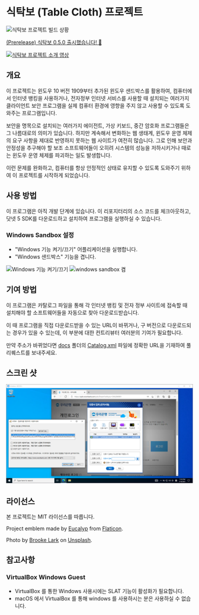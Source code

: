 # 식탁보 (Table Cloth) 프로젝트

![식탁보 프로젝트 빌드 상황](https://github.com/dotnetdev-kr/TableCloth/actions/workflows/dotnet-desktop.yml/badge.svg)

[(Prerelease) 식탁보 0.5.0 출시했습니다! 🥳](https://github.com/dotnetdev-kr/TableCloth/releases/tag/v0.5.0)

[![식탁보 프로젝트 소개 영상](http://img.youtube.com/vi/HgHQB0Wp4Go/0.jpg)](https://youtu.be/HgHQB0Wp4Go?t=0s)

## 개요

이 프로젝트는 윈도우 10 버전 1909부터 추가된 윈도우 샌드박스를 활용하여, 컴퓨터에서 인터넷 뱅킹을 사용하거나, 전자정부 인터넷 서비스를 사용할 때 설치되는 여러가지 클라이언트 보안 프로그램을 실제 컴퓨터 환경에 영향을 주지 않고 사용할 수 있도록 도와주는 프로그램입니다.

보안을 명목으로 설치되는 여러가지 에이전트, 가상 키보드, 중간 암호화 프로그램들은 그 나름대로의 의미가 있습니다. 하지만 계속해서 변화하는 웹 생태계, 윈도우 운영 체제의 요구 사항을 제대로 반영하지 못하는 웹 사이트가 여전히 많습니다. 그로 인해 보안과 안정성을 추구해야 할 보조 소프트웨어들이 오히려 시스템의 성능을 저하시키거나 때로는 윈도우 운영 체제를 파괴하는 일도 발생합니다.

이런 문제를 완화하고, 컴퓨터를 항상 안정적인 상태로 유지할 수 있도록 도와주기 위하여 이 프로젝트를 시작하게 되었습니다.

## 사용 방법

이 프로그램은 아직 개발 단계에 있습니다. 이 리포지터리의 소스 코드를 체크아웃하고, 닷넷 5 SDK를 다운로드하고 설치하여 프로그램을 실행하실 수 있습니다.

### Windows Sandbox 설정
 - "Windows 기능 켜기/끄기" 어플리케이션을 실행합니다.
 - "Windows 샌드박스" 기능을 겹니다.

![Windows 기능 켜기/끄기](https://user-images.githubusercontent.com/979297/130183566-dca3bd81-a76e-42bb-bfb3-37b7e8a7370c.png)
![windows sandbox 켬](https://user-images.githubusercontent.com/979297/130183620-1b3376c6-a887-42fe-b925-1991a7b00434.png)


## 기여 방법

이 프로그램은 카탈로그 파일을 통해 각 인터넷 뱅킹 및 전자 정부 사이트에 접속할 때 설치해야 할 소프트웨어들을 자동으로 찾아 다운로드받습니다.

이 때 프로그램을 직접 다운로드받을 수 있는 URL이 바뀌거나, 구 버전으로 다운로드되는 경우가 있을 수 있는데, 이 부분에 대한 컨트리뷰터 여러분의 기여가 필요합니다.

만약 주소가 바뀌었다면 [docs](docs) 폴더의 [Catalog.xml](docs/Catalog.xml) 파일에 정확한 URL을 기재하여 풀 리퀘스트를 보내주세요.

## 스크린 샷

![스크린 샷](TableCloth.png)

## 라이선스

본 프로젝트는 MIT 라이선스를 따릅니다.

Project emblem made by [Eucalyp](https://www.flaticon.com/authors/eucalyp) from [Flaticon](https://www.flaticon.com/).

Photo by [Brooke Lark](https://unsplash.com/@brookelark?utm_source=unsplash&utm_medium=referral&utm_content=creditCopyText) on [Unsplash](https://unsplash.com/s/photos/tablecloth?utm_source=unsplash&utm_medium=referral&utm_content=creditCopyText).

## 참고사항

### VirtualBox Windows Guest
 - VirtualBox 를 통한 Windows 사용시에는 SLAT 기능이 활성화가 필요합니다.
 - macOS 에서 VirtualBox 를 통해 windows 를 사용하시는 분은 사용하실 수 없습니다.

